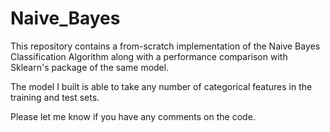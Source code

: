# Naive_Bayes

This repository contains a from-scratch implementation of the Naive Bayes Classification Algorithm along with a performance comparison with Sklearn's package of the same model.

The model I built is able to take any number of categorical features in the training and test sets.

Please let me know if you have any comments on the code.
